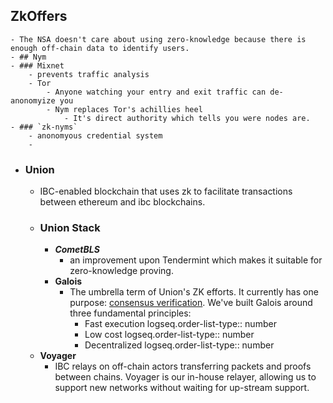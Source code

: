 ## ZkOffers
	- The NSA doesn't care about using zero-knowledge because there is enough off-chain data to identify users.
	- ## Nym
	- ### Mixnet
		- prevents traffic analysis
		- Tor
			- Anyone watching your entry and exit traffic can de-anonomyize you
			- Nym replaces Tor's achillies heel
				- It's direct authority which tells you were nodes are.
	- ### `zk-nyms`
		- anonomyous credential system
		-
- ### Union
	- IBC-enabled blockchain that uses zk to facilitate transactions between ethereum and ibc blockchains.
	- ### Union Stack
		- ***CometBLS***
			- an improvement upon Tendermint which makes it suitable for zero-knowledge proving.
		- **Galois**
			- The umbrella term of Union's ZK efforts. It currently has one purpose: [consensus verification](https://docs.union.build/concepts/consensus-verification). We've built Galois around three fundamental principles:
				- Fast execution
				  logseq.order-list-type:: number
				- Low cost
				  logseq.order-list-type:: number
				- Decentralized
				  logseq.order-list-type:: number
	- **Voyager**
		- IBC relays on off-chain actors transferring packets and proofs between chains. Voyager is our in-house relayer, allowing us to support new networks without waiting for up-stream support.